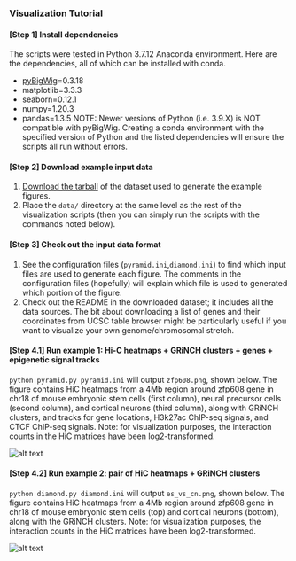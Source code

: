 ### Visualization Tutorial

#### [Step 1] Install dependencies
The scripts were tested in Python 3.7.12 Anaconda environment. Here are the dependencies, all of which can be installed with conda.
* [pyBigWig](https://github.com/deeptools/pyBigWig)=0.3.18
* matplotlib=3.3.3
* seaborn=0.12.1
* numpy=1.20.3
* pandas=1.3.5
NOTE: Newer versions of Python (i.e. 3.9.X) is NOT compatible with pyBigWig. Creating a conda environment with the specified version of Python and the listed dependencies will ensure the scripts all run without errors.

#### [Step 2] Download example input data
1. [Download the tarball](https://drive.google.com/file/d/1-iopSH7uI_Fra9wE6k6uGXeRXrwYQDoJ/view?usp=sharing) of the dataset used to generate the example figures. 
2. Place the `data/` directory at the same level as the rest of the visualization scripts (then you can simply run the scripts with the commands noted below). 

#### [Step 3] Check out the input data format
1. See the configuration files (`pyramid.ini`,`diamond.ini`) to find which input files are used to generate each figure. The comments in the configuration files (hopefully) will explain which file is used to generated which portion of the figure.
2. Check out the README in the downloaded dataset; it includes all the data sources. The bit about downloading a list of genes and their coordinates from UCSC table browser might be particularly useful if you want to visualize your own genome/chromosomal stretch.

#### [Step 4.1] Run example 1: Hi-C heatmaps + GRiNCH clusters + genes + epigenetic signal tracks

`python pyramid.py pyramid.ini` will output `zfp608.png`, shown below. The figure contains HiC heatmaps from a 4Mb region around zfp608 gene in chr18 of mouse embryonic stem cells (first column), neural precursor cells (second column), and cortical neurons (third column), along with GRiNCH clusters, and tracks for gene locations, H3k27ac ChIP-seq signals, and CTCF ChIP-seq signals. Note: for visualization purposes, the interaction counts in the HiC matrices have been log2-transformed.

![alt text](http://pages.discovery.wisc.edu/~elee1/grinch_git/zfp608.png "HiC heatmaps from a 4Mb region around zfp608 gene in chr18 of mouse embryonic stem cells, neural precursor cells, and cortical neurons, along with GRiNCH clusters, and tracks for gene locations, H3k27ac ChIP-seq signals, and CTCF ChIP-seq signals.")

#### [Step 4.2] Run example 2: pair of HiC heatmaps + GRiNCH clusters
`python diamond.py diamond.ini` will output `es_vs_cn.png`, shown below. The figure contains HiC heatmaps from a 4Mb region around zfp608 gene in chr18 of mouse embryonic stem cells (top) and cortical neurons (bottom), along with the GRiNCH clusters. Note: for visualization purposes, the interaction counts in the HiC matrices have been log2-transformed.

![alt text](http://pages.discovery.wisc.edu/~elee1/grinch_git/es_vs_cn.png "HiC heatmaps from a 4Mb region around zfp608 gene in chr18 of mouse embryonic stem cells and cortical neurons, along with GRiNCH clusters.")
